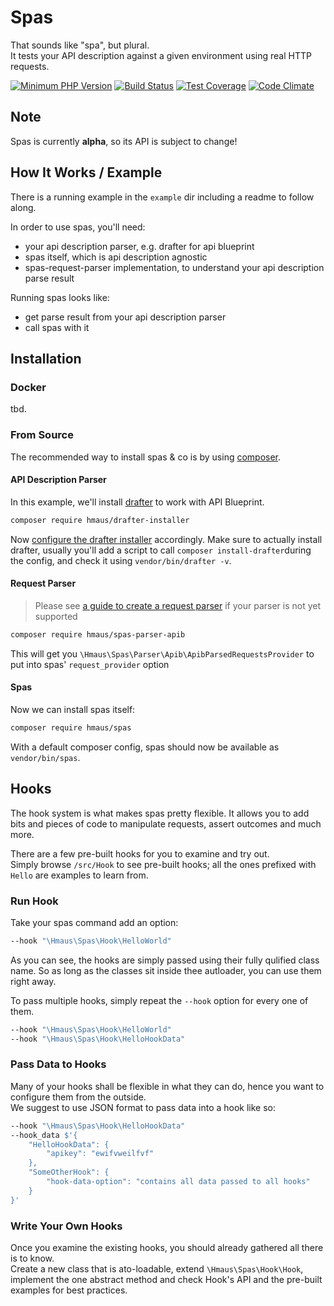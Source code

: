 # Spas
That sounds like "spa", but plural.  
It tests your API description against a given environment using real HTTP requests.

[![Minimum PHP Version](https://img.shields.io/badge/php-%3E%3D%207.0-8892BF.svg)](https://php.net/)
[![Build Status](https://travis-ci.org/hendrikmaus/spas.svg?branch=master)](https://travis-ci.org/hendrikmaus/spas)
[![Test Coverage](https://codeclimate.com/github/hendrikmaus/spas/badges/coverage.svg)](https://codeclimate.com/github/hendrikmaus/spas/coverage)
[![Code Climate](https://codeclimate.com/github/hendrikmaus/spas/badges/gpa.svg)](https://codeclimate.com/github/hendrikmaus/spas)

## Note
Spas is currently **alpha**, so its API is subject to change!

## How It Works / Example
There is a running example in the `example` dir including a readme to follow along.

In order to use spas, you'll need:
- your api description parser, e.g. drafter for api blueprint
- spas itself, which is api description agnostic
- spas-request-parser implementation, to understand your api description parse result

Running spas looks like:
- get parse result from your api description parser
- call spas with it

## Installation

### Docker
tbd.

### From Source
The recommended way to install spas & co is by using [composer](https://getcomposer.org).

#### API Description Parser
In this example, we'll install [drafter](https://github.com/apiaryio/drafter) to work with API Blueprint.

```bash
composer require hmaus/drafter-installer
```

Now [configure the drafter installer](https://github.com/hendrikmaus/drafter-installer) accordingly.
Make sure to actually install drafter, usually you'll add a script to call
`composer install-drafter`during the config, and check it using `vendor/bin/drafter -v`.  

#### Request Parser
> Please see [a guide to create a request parser](https://github.com/hendrikmaus/spas-parser) if your parser
> is not yet supported

```bash
composer require hmaus/spas-parser-apib
```

This will get you `\Hmaus\Spas\Parser\Apib\ApibParsedRequestsProvider` to put into spas' `request_provider` option

#### Spas
Now we can install spas itself:

```bash
composer require hmaus/spas
```

With a default composer config, spas should now be available as `vendor/bin/spas`.

## Hooks
The hook system is what makes spas pretty flexible. It allows you to add bits and pieces of
code to manipulate requests, assert outcomes and much more.

There are a few pre-built hooks for you to examine and try out.  
Simply browse `/src/Hook` to see pre-built hooks; all the ones prefixed with `Hello` are examples to learn from.

### Run Hook
Take your spas command add an option:

```bash
--hook "\Hmaus\Spas\Hook\HelloWorld"
```

As you can see, the hooks are simply passed using their fully qulified class name. So as long as the classes
sit inside thee autloader, you can use them right away.

To pass multiple hooks, simply repeat the `--hook` option for every one of them.

```bash
--hook "\Hmaus\Spas\Hook\HelloWorld"
--hook "\Hmaus\Spas\Hook\HelloHookData"
```

### Pass Data to Hooks
Many of your hooks shall be flexible in what they can do, hence you want to configure them from the outside.  
We suggest to use JSON format to pass data into a hook like so:

```bash
--hook "\Hmaus\Spas\Hook\HelloHookData"
--hook_data $'{
    "HelloHookData": {
        "apikey": "ewifvweilfvf"
    },
    "SomeOtherHook": {
        "hook-data-option": "contains all data passed to all hooks"
    }
}'
```

### Write Your Own Hooks
Once you examine the existing hooks, you should already gathered all there is to know.  
Create a new class that is ato-loadable, extend `\Hmaus\Spas\Hook\Hook`, implement the one abstract
method and check Hook's API and the pre-built examples for best practices.
